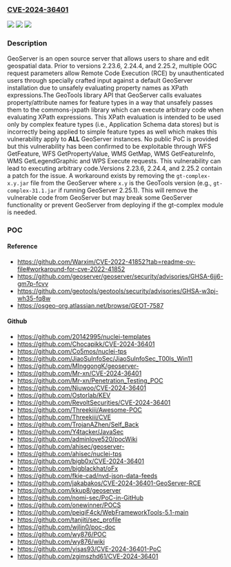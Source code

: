 ### [CVE-2024-36401](https://cve.mitre.org/cgi-bin/cvename.cgi?name=CVE-2024-36401)
![](https://img.shields.io/static/v1?label=Product&message=geoserver&color=blue)
![](https://img.shields.io/static/v1?label=Version&message=%3D%20%3C%202.23.6%20&color=brighgreen)
![](https://img.shields.io/static/v1?label=Vulnerability&message=CWE-95%3A%20Improper%20Neutralization%20of%20Directives%20in%20Dynamically%20Evaluated%20Code%20('Eval%20Injection')&color=brighgreen)

### Description

GeoServer is an open source server that allows users to share and edit geospatial data. Prior to versions 2.23.6, 2.24.4, and 2.25.2, multiple OGC request parameters allow Remote Code Execution (RCE) by unauthenticated users through specially crafted input against a default GeoServer installation due to unsafely evaluating property names as XPath expressions.The GeoTools library API that GeoServer calls evaluates property/attribute names for feature types in a way that unsafely passes them to the commons-jxpath library which can execute arbitrary code when evaluating XPath expressions. This XPath evaluation is intended to be used only by complex feature types (i.e., Application Schema data stores) but is incorrectly being applied to simple feature types as well which makes this vulnerability apply to **ALL** GeoServer instances. No public PoC is provided but this vulnerability has been confirmed to be exploitable through WFS GetFeature, WFS GetPropertyValue, WMS GetMap, WMS GetFeatureInfo, WMS GetLegendGraphic and WPS Execute requests. This vulnerability can lead to executing arbitrary code.Versions 2.23.6, 2.24.4, and 2.25.2 contain a patch for the issue. A workaround exists by removing the `gt-complex-x.y.jar` file from the GeoServer where `x.y` is the GeoTools version (e.g., `gt-complex-31.1.jar` if running GeoServer 2.25.1). This will remove the vulnerable code from GeoServer but may break some GeoServer functionality or prevent GeoServer from deploying if the gt-complex module is needed.

### POC

#### Reference
- https://github.com/Warxim/CVE-2022-41852?tab=readme-ov-file#workaround-for-cve-2022-41852
- https://github.com/geoserver/geoserver/security/advisories/GHSA-6jj6-gm7p-fcvv
- https://github.com/geotools/geotools/security/advisories/GHSA-w3pj-wh35-fq8w
- https://osgeo-org.atlassian.net/browse/GEOT-7587

#### Github
- https://github.com/20142995/nuclei-templates
- https://github.com/Chocapikk/CVE-2024-36401
- https://github.com/Co5mos/nuclei-tps
- https://github.com/JiaoSuInfoSec/JiaoSuInfoSec_T00ls_Win11
- https://github.com/MInggongK/geoserver-
- https://github.com/Mr-xn/CVE-2024-36401
- https://github.com/Mr-xn/Penetration_Testing_POC
- https://github.com/Niuwoo/CVE-2024-36401
- https://github.com/Ostorlab/KEV
- https://github.com/RevoltSecurities/CVE-2024-36401
- https://github.com/Threekiii/Awesome-POC
- https://github.com/Threekiii/CVE
- https://github.com/TrojanAZhen/Self_Back
- https://github.com/Y4tacker/JavaSec
- https://github.com/adminlove520/pocWiki
- https://github.com/ahisec/geoserver-
- https://github.com/ahisec/nuclei-tps
- https://github.com/bigb0x/CVE-2024-36401
- https://github.com/bigblackhat/oFx
- https://github.com/fkie-cad/nvd-json-data-feeds
- https://github.com/jakabakos/CVE-2024-36401-GeoServer-RCE
- https://github.com/kkup8/geoserver
- https://github.com/nomi-sec/PoC-in-GitHub
- https://github.com/onewinner/POCS
- https://github.com/peiqiF4ck/WebFrameworkTools-5.1-main
- https://github.com/tanjiti/sec_profile
- https://github.com/wjlin0/poc-doc
- https://github.com/wy876/POC
- https://github.com/wy876/wiki
- https://github.com/yisas93/CVE-2024-36401-PoC
- https://github.com/zgimszhd61/CVE-2024-36401

